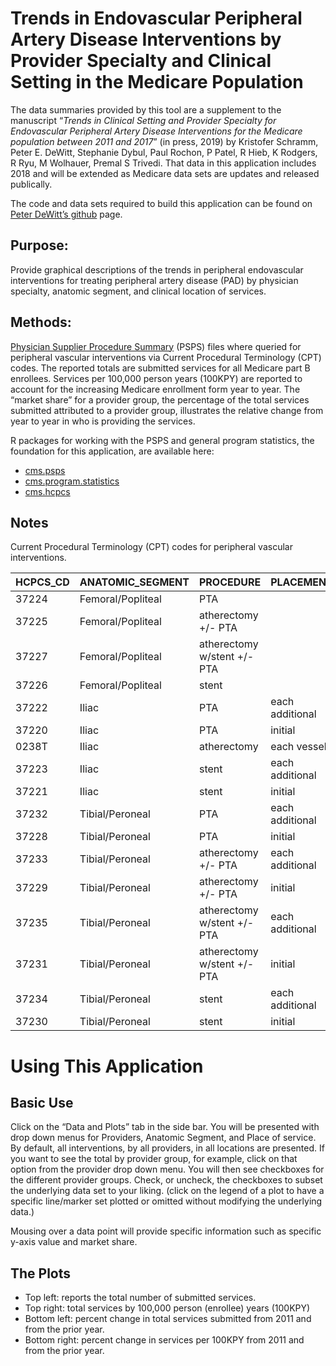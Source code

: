 
# Trends in Endovascular Peripheral Artery Disease Interventions by Provider Specialty and Clinical Setting in the Medicare Population

The data summaries provided by this tool are a supplement to the
manuscript “*Trends in Clinical Setting and Provider Specialty for
Endovascular Peripheral Artery Disease Interventions for the Medicare
population between 2011 and 2017*” (in press, 2019) by Kristofer
Schramm, Peter E. DeWitt, Stephanie Dybul, Paul Rochon, P Patel, R Hieb,
K Rodgers, R Ryu, M Wolhauer, Premal S Trivedi. That data in this
application includes 2018 and will be extended as Medicare data sets are
updates and released publically.

The code and data sets required to build this application can be found
on [Peter DeWitt’s github](https://github.com/dewittpe/PAD) page.

## Purpose:

Provide graphical descriptions of the trends in peripheral endovascular
interventions for treating peripheral artery disease (PAD) by physician
specialty, anatomic segment, and clinical location of services.

## Methods:

[Physician Supplier Procedure
Summary](https://www.cms.gov/Research-Statistics-Data-and-Systems/Statistics-Trends-and-Reports/Physician-Supplier-Procedure-Summary/index)
(PSPS) files where queried for peripheral vascular interventions via
Current Procedural Terminology (CPT) codes. The reported totals are
submitted services for all Medicare part B enrollees. Services per
100,000 person years (100KPY) are reported to account for the increasing
Medicare enrollment form year to year. The “market share” for a provider
group, the percentage of the total services submitted attributed to a
provider group, illustrates the relative change from year to year in who
is providing the services.

R packages for working with the PSPS and general program statistics, the
foundation for this application, are available here:

  - [cms.psps](https://github.com/dewittpe/cms.psps)
  - [cms.program.statistics](https://github.com/dewittpe/cms.program.statistics)
  - [cms.hcpcs](https://github.com/dewittpe/cms.hcpcs)

## Notes

Current Procedural Terminology (CPT) codes for peripheral vascular
interventions.

| HCPCS\_CD | ANATOMIC\_SEGMENT | PROCEDURE                   | PLACEMENT       |
| :-------- | :---------------- | :-------------------------- | :-------------- |
| 37224     | Femoral/Popliteal | PTA                         |                 |
| 37225     | Femoral/Popliteal | atherectomy +/- PTA         |                 |
| 37227     | Femoral/Popliteal | atherectomy w/stent +/- PTA |                 |
| 37226     | Femoral/Popliteal | stent                       |                 |
| 37222     | Iliac             | PTA                         | each additional |
| 37220     | Iliac             | PTA                         | initial         |
| 0238T     | Iliac             | atherectomy                 | each vessel     |
| 37223     | Iliac             | stent                       | each additional |
| 37221     | Iliac             | stent                       | initial         |
| 37232     | Tibial/Peroneal   | PTA                         | each additional |
| 37228     | Tibial/Peroneal   | PTA                         | initial         |
| 37233     | Tibial/Peroneal   | atherectomy +/- PTA         | each additional |
| 37229     | Tibial/Peroneal   | atherectomy +/- PTA         | initial         |
| 37235     | Tibial/Peroneal   | atherectomy w/stent +/- PTA | each additional |
| 37231     | Tibial/Peroneal   | atherectomy w/stent +/- PTA | initial         |
| 37234     | Tibial/Peroneal   | stent                       | each additional |
| 37230     | Tibial/Peroneal   | stent                       | initial         |

# Using This Application

## Basic Use

Click on the “Data and Plots” tab in the side bar. You will be presented
with drop down menus for Providers, Anatomic Segment, and Place of
service. By default, all interventions, by all providers, in all
locations are presented. If you want to see the total by provider group,
for example, click on that option from the provider drop down menu. You
will then see checkboxes for the different provider groups. Check, or
uncheck, the checkboxes to subset the underlying data set to your
liking. (click on the legend of a plot to have a specific line/marker
set plotted or omitted without modifying the underlying data.)

Mousing over a data point will provide specific information such as
specific y-axis value and market share.

## The Plots

  - Top left: reports the total number of submitted services.
  - Top right: total services by 100,000 person (enrollee) years
    (100KPY)
  - Bottom left: percent change in total services submitted from 2011
    and from the prior year.
  - Bottom right: percent change in services per 100KPY from 2011 and
    from the prior year.
